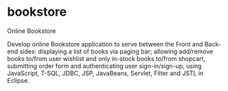 bookstore
=========

Online Bookstore


Develop online Bookstore application to serve between the Front and Back-end sides: displaying a list of books 
via paging bar; allowing add/remove books to/from user wishlist and only in-stock books to/from shopcart, submitting 
order form and authenticating user sign-in/sign-up, using JavaScript, T-SQL, JDBC, JSP, JavaBeans, Servlet, Filter 
and JSTL in Eclipse.
